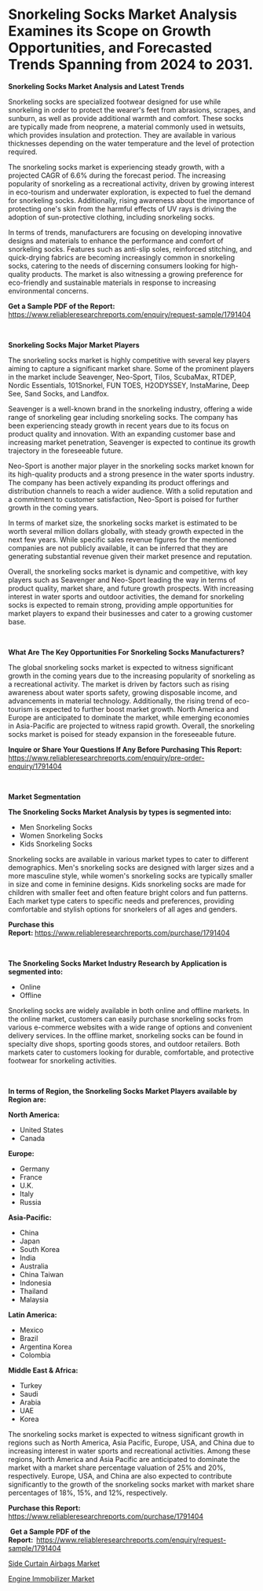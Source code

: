 <p><h1>Snorkeling Socks Market Analysis Examines its Scope on Growth Opportunities, and Forecasted Trends Spanning from 2024 to 2031.</h1></p><p><strong>Snorkeling Socks Market Analysis and Latest Trends</strong></p>
<p><p>Snorkeling socks are specialized footwear designed for use while snorkeling in order to protect the wearer's feet from abrasions, scrapes, and sunburn, as well as provide additional warmth and comfort. These socks are typically made from neoprene, a material commonly used in wetsuits, which provides insulation and protection. They are available in various thicknesses depending on the water temperature and the level of protection required.</p><p>The snorkeling socks market is experiencing steady growth, with a projected CAGR of 6.6% during the forecast period. The increasing popularity of snorkeling as a recreational activity, driven by growing interest in eco-tourism and underwater exploration, is expected to fuel the demand for snorkeling socks. Additionally, rising awareness about the importance of protecting one's skin from the harmful effects of UV rays is driving the adoption of sun-protective clothing, including snorkeling socks.</p><p>In terms of trends, manufacturers are focusing on developing innovative designs and materials to enhance the performance and comfort of snorkeling socks. Features such as anti-slip soles, reinforced stitching, and quick-drying fabrics are becoming increasingly common in snorkeling socks, catering to the needs of discerning consumers looking for high-quality products. The market is also witnessing a growing preference for eco-friendly and sustainable materials in response to increasing environmental concerns.</p></p>
<p><strong>Get a Sample PDF of the Report:&nbsp;</strong> <a href="https://www.reliableresearchreports.com/enquiry/request-sample/1791404">https://www.reliableresearchreports.com/enquiry/request-sample/1791404</a></p>
<p>&nbsp;</p>
<p><strong>Snorkeling Socks Major Market Players</strong></p>
<p><p>The snorkeling socks market is highly competitive with several key players aiming to capture a significant market share. Some of the prominent players in the market include Seavenger, Neo-Sport, Tilos, ScubaMax, RTDEP, Nordic Essentials, 101Snorkel, FUN TOES, H2ODYSSEY, InstaMarine, Deep See, Sand Socks, and Landfox.</p><p>Seavenger is a well-known brand in the snorkeling industry, offering a wide range of snorkeling gear including snorkeling socks. The company has been experiencing steady growth in recent years due to its focus on product quality and innovation. With an expanding customer base and increasing market penetration, Seavenger is expected to continue its growth trajectory in the foreseeable future.</p><p>Neo-Sport is another major player in the snorkeling socks market known for its high-quality products and a strong presence in the water sports industry. The company has been actively expanding its product offerings and distribution channels to reach a wider audience. With a solid reputation and a commitment to customer satisfaction, Neo-Sport is poised for further growth in the coming years.</p><p>In terms of market size, the snorkeling socks market is estimated to be worth several million dollars globally, with steady growth expected in the next few years. While specific sales revenue figures for the mentioned companies are not publicly available, it can be inferred that they are generating substantial revenue given their market presence and reputation.</p><p>Overall, the snorkeling socks market is dynamic and competitive, with key players such as Seavenger and Neo-Sport leading the way in terms of product quality, market share, and future growth prospects. With increasing interest in water sports and outdoor activities, the demand for snorkeling socks is expected to remain strong, providing ample opportunities for market players to expand their businesses and cater to a growing customer base.</p></p>
<p>&nbsp;</p>
<p><strong>What Are The Key Opportunities For Snorkeling Socks Manufacturers?</strong></p>
<p><p>The global snorkeling socks market is expected to witness significant growth in the coming years due to the increasing popularity of snorkeling as a recreational activity. The market is driven by factors such as rising awareness about water sports safety, growing disposable income, and advancements in material technology. Additionally, the rising trend of eco-tourism is expected to further boost market growth. North America and Europe are anticipated to dominate the market, while emerging economies in Asia-Pacific are projected to witness rapid growth. Overall, the snorkeling socks market is poised for steady expansion in the foreseeable future.</p></p>
<p><strong>Inquire or Share Your Questions If Any Before Purchasing This Report:</strong> <a href="https://www.reliableresearchreports.com/enquiry/pre-order-enquiry/1791404">https://www.reliableresearchreports.com/enquiry/pre-order-enquiry/1791404</a></p>
<p>&nbsp;</p>
<p><strong>Market Segmentation</strong></p>
<p><strong>The Snorkeling Socks Market Analysis by types is segmented into:</strong></p>
<p><ul><li>Men Snorkeling Socks</li><li>Women Snorkeling Socks</li><li>Kids Snorkeling Socks</li></ul></p>
<p><p>Snorkeling socks are available in various market types to cater to different demographics. Men's snorkeling socks are designed with larger sizes and a more masculine style, while women's snorkeling socks are typically smaller in size and come in feminine designs. Kids snorkeling socks are made for children with smaller feet and often feature bright colors and fun patterns. Each market type caters to specific needs and preferences, providing comfortable and stylish options for snorkelers of all ages and genders.</p></p>
<p><strong>Purchase this Report:&nbsp;</strong><a href="https://www.reliableresearchreports.com/purchase/1791404">https://www.reliableresearchreports.com/purchase/1791404</a></p>
<p>&nbsp;</p>
<p><strong>The Snorkeling Socks Market Industry Research by Application is segmented into:</strong></p>
<p><ul><li>Online</li><li>Offline</li></ul></p>
<p><p>Snorkeling socks are widely available in both online and offline markets. In the online market, customers can easily purchase snorkeling socks from various e-commerce websites with a wide range of options and convenient delivery services. In the offline market, snorkeling socks can be found in specialty dive shops, sporting goods stores, and outdoor retailers. Both markets cater to customers looking for durable, comfortable, and protective footwear for snorkeling activities.</p></p>
<p>&nbsp;</p>
<p><strong>In terms of Region, the Snorkeling Socks Market Players available by Region are:</strong></p>
<p>
    <p> <strong> North America: </strong>
        <ul>
            <li>United States</li>
            <li>Canada</li>
        </ul>
        </p> 
    <p> <strong> Europe: </strong>
        <ul>
            <li>Germany</li>
            <li>France</li>
            <li>U.K.</li>
            <li>Italy</li>
            <li>Russia</li>
        </ul>
        </p> 
    <p> <strong> Asia-Pacific: </strong>
        <ul>
            <li>China</li>
            <li>Japan</li>
            <li>South Korea</li>
            <li>India</li>
            <li>Australia</li>
            <li>China Taiwan</li>
            <li>Indonesia</li>
            <li>Thailand</li>
            <li>Malaysia</li>
        </ul>
        </p> 
    <p> <strong> Latin America: </strong>
        <ul>
            <li>Mexico</li>
            <li>Brazil</li>
            <li>Argentina Korea</li>
            <li>Colombia</li>
        </ul>
        </p> 
    <p> <strong> Middle East & Africa: </strong>
        <ul>
            <li>Turkey</li>
            <li>Saudi</li>
            <li>Arabia</li>
            <li>UAE</li>
            <li>Korea</li>
        </ul>
    </p>
    </p>
<p><p>The snorkeling socks market is expected to witness significant growth in regions such as North America, Asia Pacific, Europe, USA, and China due to increasing interest in water sports and recreational activities. Among these regions, North America and Asia Pacific are anticipated to dominate the market with a market share percentage valuation of 25% and 20%, respectively. Europe, USA, and China are also expected to contribute significantly to the growth of the snorkeling socks market with market share percentages of 18%, 15%, and 12%, respectively.</p></p>
<p><strong>Purchase this Report: </strong><a href="https://www.reliableresearchreports.com/purchase/1791404">https://www.reliableresearchreports.com/purchase/1791404</a></p>
<p>&nbsp;<strong>Get a Sample PDF of the Report:&nbsp;&nbsp;</strong><a href="https://www.reliableresearchreports.com/enquiry/request-sample/1791404">https://www.reliableresearchreports.com/enquiry/request-sample/1791404</a></p>
<p><strong></strong></p>
<p><p><a href="https://gentle-editor-9db.notion.site/Side-Curtain-Airbags-Market-Research-Report-Provides-Critical-Insights-that-can-help-Shape-Business--8642a1b79a95407ab3f57bc6228aa345">Side Curtain Airbags Market</a></p><p><a href="https://frill-swim-3cd.notion.site/Engine-Immobilizer-Market-Size-Market-Trends-and-Growth-Outlook-forecasted-for-period-from-2024-to-c119abd670dc4eeda9b9b87184910b63">Engine Immobilizer Market</a></p></p>